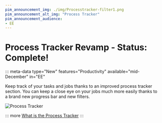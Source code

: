 ```yaml
---
pim_announcement_img: ./img/Processtracker-filter1.png
pim_announcement_alt_img: "Process Tracker"
pim_announcement_audience:
- EE
---
```


# Process Tracker Revamp - Status: Complete!
::: meta-data type="New" features="Productivity" available="mid-December" in="EE"

Keep track of your tasks and jobs thanks to an improved process tracker section. You can keep a close eye on your jobs much more easily thanks to a brand new progress bar and new filters.


![Process Tracker](../img/Processtracker-filter1.png)

::: more
[What is the Process Tracker](../articles/monitor-jobs.html#what-can-you-find-in-a-job-detail)
:::
